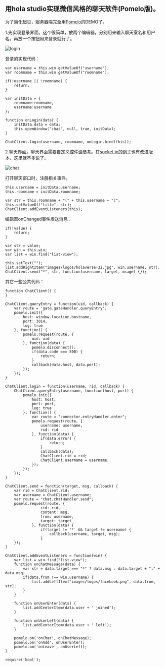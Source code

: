 用hola studio实现微信风格的聊天软件(Pomelo版)。
---------------------------------------------

为了简化起见，服务器端完全用[Pomelo](https://github.com/NetEase/pomelo/wiki/Chat%E6%BA%90%E7%A0%81%E4%B8%8B%E8%BD%BD%E4%B8%8E%E5%AE%89%E8%A3%85)的DEMO了。

1.先实现登录界面。这个很简单，放两个编辑器，分别用来输入聊天室名和用户名，再放一个按钮用来登录就行了。

![login](https://raw.githubusercontent.com/Holaverse/holastudio-demos/master/pomelo-chat/pomelo_chat_login.png)

登录的实现代码：
```
var username = this.win.getValueOf("username");
var roomname = this.win.getValueOf("roomname");

if(!username || !roomname) {
    return;
}

var initData = {
    roomname:roomname,
    username:username
};

function onLogin(data) {
    initData.data = data;
    this.openWindow("chat", null, true, initData);
}

ChatClient.login(username, roomname, onLogin.bind(this));

```

2.聊天界面。聊天界面需要自定义控件[请参考](https://github.com/Holaverse/holastudio-components/tree/master/wechat)。在[socket.io的例子](https://github.com/Holaverse/holastudio-demos/tree/master/websocket-chat)也有改进版本，这里就不多说了。

![chat](https://raw.githubusercontent.com/Holaverse/holastudio-demos/master/pomelo-chat/pomelo_chat.png)


打开聊天窗口时，注册相关事件。
```
this.username = initData.username;
this.roomname = initData.roomname;

var str = this.roomname + "(" + this.username + ")";
this.setValueOf("title", str);
ChatClient.addEventListeners(this);
```

编辑器onChanged事件发送消息：
```
if(!value) {
    return;
}

var str = value;
var win = this.win;
var list = win.find("list-view");

this.setText("");
list.addRightItem("images/logos/holaverse-32.jpg", win.username, str);     
ChatClient.send("*", str, function(username, target, msage) {});

```
其它一些公共代码：
```
function ChatClient() {
}

ChatClient.queryEntry = function(uid, callback) {
    var route = 'gate.gateHandler.queryEntry';
    pomelo.init({
        host: window.location.hostname,
        port: 3014,
        log: true
    }, function() {
        pomelo.request(route, {
            uid: uid
        }, function(data) {
            pomelo.disconnect();
            if(data.code === 500) {
                return;
            }
            callback(data.host, data.port);
        });
    });
}

ChatClient.login = function(username, rid, callback) {
    ChatClient.queryEntry(username, function(host, port) {
        pomelo.init({
            host: host,
            port: port,
            log: true
        }, function() {
            var route = "connector.entryHandler.enter";
            pomelo.request(route, {
                username: username,
                rid: rid
            }, function(data) {
                if(data.error) {
                    return;
                }
                callback(data);
                ChatClient.rid = rid;
                ChatClient.username = username;                
            });
        });
    });
}

ChatClient.send = function(target, msg, callback) {
    var rid = ChatClient.rid;
    var username = ChatClient.username;
    var route = "chat.chatHandler.send";
    pomelo.request(route, {
                rid: rid,
                content: msg,
                from: username,
                target: target
            }, function(data) {
                if(target != '*' && target != username) {
                    callback(username, target, msg);
                }
    });
}

ChatClient.addEventListeners = function(win) {
    var list = win.find("list-view");
    function onChatMessage(data) {
        var str = data.target === "*" ? data.msg : data.target + ":" + data.msg;
        if(data.from !== win.username) {
            list.addLeftItem("images/logos/facebook.png", data.from, str);
        }
    }

    function onUserEnter(data) {
        list.addCenterItem(data.user + ' joined');
    }

    function onUserLeft(data) {
        list.addCenterItem(data.user + ' left');
    }

    pomelo.on('onChat', onChatMessage);
    pomelo.on('onAdd', onUserEnter);
    pomelo.on('onLeave', onUserLeft);
}

require('boot');
```

